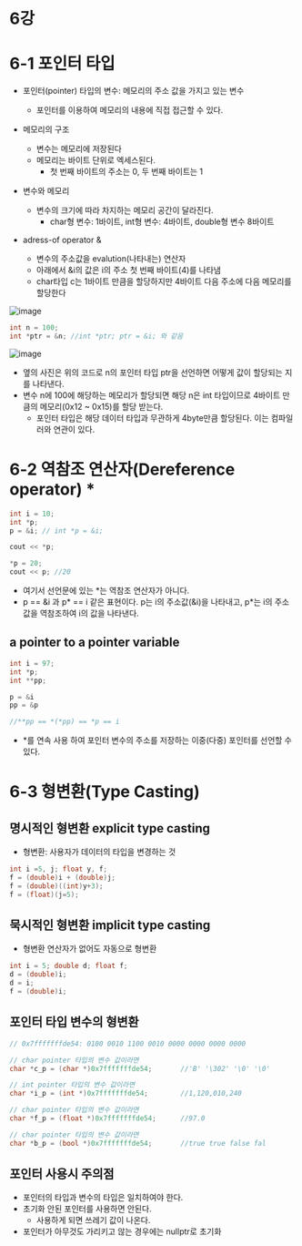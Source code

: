 # 6강

# 6-1 포인터 타입

- 포인터(pointer) 타입의 변수: 메모리의 주소 값을 가지고 있는 변수
    - 포인터를 이용하여 메모리의 내용에 직접 접근할 수 있다.

- 메모리의 구조
    - 변수는 메모리에 저장된다
    - 메모리는 바이트 단위로 엑세스된다.
        - 첫 번째 바이트의 주소는 0, 두 번째 바이트는 1

- 변수와 메모리
    - 변수의 크기에 따라 차지하는 메모리 공간이 달라진다.
        - char형 변수: 1바이트, int형 변수: 4바이트, double형 변수 8바이트

- adress-of operator &
    - 변수의 주소값을 evalution(나타내는) 연산자
    - 아래에서 &i의 값은 i의 주소 첫 번째 바이트(4)를 나타냄
    - char타입 c는 1바이트 만큼을 할당하지만 4바이트 다음 주소에 다음 메모리를 할당한다

![image](https://user-images.githubusercontent.com/65989344/228224612-9555b4bd-8866-41d0-960d-d2defdcefdbf.png)


```cpp
int n = 100;
int *ptr = &n; //int *ptr; ptr = &i; 와 같음
```

![image](https://user-images.githubusercontent.com/65989344/228225573-d58d53f0-c694-4e6b-8881-bdd8072fcad8.png)

- 옆의 사진은 위의 코드로 n의 포인터 타입 ptr을 선언하면 어떻게 값이 할당되는 지를 나타낸다.
- 변수 n에 100에 해당하는 메모리가 할당되면 해당 n은 int 타입이므로 4바이트 만큼의 메모리(0x12 ~ 0x15)를 할당 받는다.
    - 포인터 타입은 해당 데이터 타입과 무관하게 4byte만큼 할당된다. 이는 컴파일러와 연관이 있다.

# 6-2 역참조 연산자(Dereference operator) *

```cpp
int i = 10;
int *p;
p = &i; // int *p = &i;

cout << *p;

*p = 20;
cout << p; //20
```

- 여기서 선언문에 있는 *는 역참조 연산자가 아니다.
- p == &i 과 p* == i 같은 표현이다. p는 i의 주소값(&i)을 나타내고, p*는 i의 주소값을 역참조하여 i의 값을 나타낸다.

## a pointer to a pointer variable

```cpp
int i = 97;
int *p;
int **pp;

p = &i
pp = &p

//**pp == *(*pp) == *p == i
```

- *를 연속 사용 하여 포인터 변수의 주소를 저장하는 이중(다중) 포인터를 선언할 수 있다.

# 6-3 형변환(Type Casting)

## 명시적인 형변환 explicit type casting

- 형변환: 사용자가 데이터의 타입을 변경하는 것

```cpp
int i =5, j; float y, f;
f = (double)i + (double)j;
f = (double)((int)y+3);
f = (float)(j=5);
```

## 묵시적인 형변환 implicit type casting

- 형변환 연산자가 없어도 자동으로 형변환

```cpp
int i = 5; double d; float f;
d = (double)i;
d = i;
f = (double)i;
```

## 포인터 타입 변수의 형변환

```cpp
// 0x7fffffffde54: 0100 0010 1100 0010 0000 0000 0000 0000

// char pointer 타입의 변수 값이라면
char *c_p = (char *)0x7fffffffde54;       //'B' '\302' '\0' '\0'

// int pointer 타입의 변수 값이라면
char *i_p = (int *)0x7fffffffde54;        //1,120,010,240

// char pointer 타입의 변수 값이라면
char *f_p = (float *)0x7fffffffde54;      //97.0

// char pointer 타입의 변수 값이라면
char *b_p = (bool *)0x7fffffffde54;       //true true false fal
```

## 포인터 사용시 주의점

- 포인터의 타입과 변수의 타입은 일치하여야 한다.
- 초기화 안된 포인터를 사용하면 안된다.
    - 사용하게 되면 쓰레기 값이 나온다.
- 포인터가 아무것도 가리키고 않는 경우에는 nullptr로 초기화
